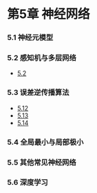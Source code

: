 # 第5章 神经网络

### 5.1 神经元模型
### 5.2 感知机与多层网络
- [5.2](https://github.com/Datawhale18/pumpkin-book/blob/master/Chapter5/chapter5.md)
### 5.3 误差逆传播算法
- [5.12](https://github.com/Datawhale18/pumpkin-book/blob/master/Chapter5/chapter5.md)
- [5.13](https://github.com/Datawhale18/pumpkin-book/blob/master/Chapter5/chapter5.md)
- [5.14](https://github.com/Datawhale18/pumpkin-book/blob/master/Chapter5/chapter5.md)
### 5.4 全局最小与局部极小
### 5.5 其他常见神经网络
### 5.6 深度学习